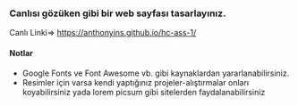 ### Canlısı gözüken gibi bir web sayfası tasarlayınız.

Canlı Linki=> https://anthonyins.github.io/hc-ass-1/

#### Notlar
- Google Fonts ve Font Awesome vb. gibi kaynaklardan yararlanabilirsiniz.
- Resimler için varsa kendi yaptığınız projeler-alıştırmalar onları koyabilirsiniz yada lorem picsum gibi sitelerden faydalanabilirsiniz
  
  
